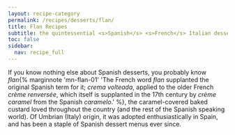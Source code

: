 ```yaml
---
layout: recipe-category
permalink: /recipes/desserts/flan/
title: Flan Recipes
subtitle: the quintessential <s>Spanish</s> <s>French</s> Italian dessert
toc: false
sidebar:
  nav: recipe_full
---
```

If you know nothing else about Spanish desserts, you probably know *flan*{% marginnote 'mn-flan-01' 'The French word *flan* supplanted the original Spanish term for it; *crema volteada*, applied to the older French *crème renversée*, which itself is supplanted in the 17th century by *crème caramel* from the Spanish *caramelo*.' %}, the caramel-covered baked custard loved throughout the country (and the rest of the Spanish speaking world). Of Umbrian (Italy) origin, it was adopted enthusiastically in Spain, and has been a staple of Spanish dessert menus ever since.